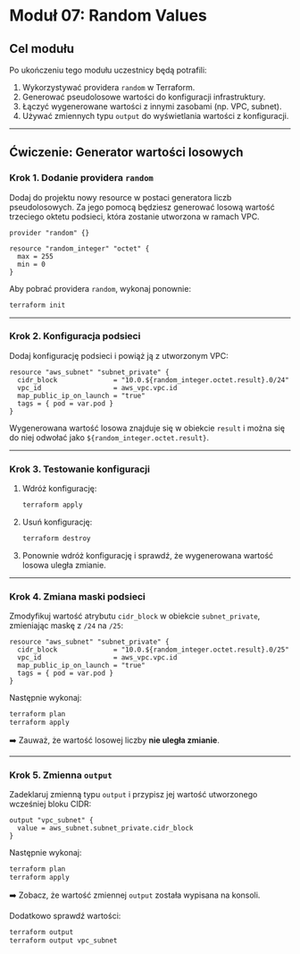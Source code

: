 # Moduł 07: Random Values

## Cel modułu

Po ukończeniu tego modułu uczestnicy będą potrafili:

1. Wykorzystywać providera `random` w Terraform.  
2. Generować pseudolosowe wartości do konfiguracji infrastruktury.  
3. Łączyć wygenerowane wartości z innymi zasobami (np. VPC, subnet).  
4. Używać zmiennych typu `output` do wyświetlania wartości z konfiguracji.  

---

## Ćwiczenie: Generator wartości losowych

### Krok 1. Dodanie providera `random`

Dodaj do projektu nowy resource w postaci generatora liczb pseudolosowych. Za jego pomocą będziesz generować losową wartość trzeciego oktetu podsieci, która zostanie utworzona w ramach VPC.

```hcl
provider "random" {}

resource "random_integer" "octet" {
  max = 255
  min = 0
}
```

Aby pobrać providera `random`, wykonaj ponownie:

```bash
terraform init
```

---

### Krok 2. Konfiguracja podsieci

Dodaj konfigurację podsieci i powiąż ją z utworzonym VPC:

```hcl
resource "aws_subnet" "subnet_private" {
  cidr_block              = "10.0.${random_integer.octet.result}.0/24"
  vpc_id                  = aws_vpc.vpc.id
  map_public_ip_on_launch = "true"
  tags = { pod = var.pod }
}
```

Wygenerowana wartość losowa znajduje się w obiekcie `result` i można się do niej odwołać jako `${random_integer.octet.result}`.

---

### Krok 3. Testowanie konfiguracji

1. Wdróż konfigurację:

   ```bash
   terraform apply
   ```

2. Usuń konfigurację:

   ```bash
   terraform destroy
   ```

3. Ponownie wdróż konfigurację i sprawdź, że wygenerowana wartość losowa uległa zmianie.

---

### Krok 4. Zmiana maski podsieci

Zmodyfikuj wartość atrybutu `cidr_block` w obiekcie `subnet_private`, zmieniając maskę z `/24` na `/25`:

```hcl
resource "aws_subnet" "subnet_private" {
  cidr_block              = "10.0.${random_integer.octet.result}.0/25"
  vpc_id                  = aws_vpc.vpc.id
  map_public_ip_on_launch = "true"
  tags = { pod = var.pod }
}
```

Następnie wykonaj:

```bash
terraform plan
terraform apply
```

➡️ Zauważ, że wartość losowej liczby **nie uległa zmianie**.

---

### Krok 5. Zmienna `output`

Zadeklaruj zmienną typu `output` i przypisz jej wartość utworzonego wcześniej bloku CIDR:

```hcl
output "vpc_subnet" {
  value = aws_subnet.subnet_private.cidr_block
}
```

Następnie wykonaj:

```bash
terraform plan
terraform apply
```

➡️ Zobacz, że wartość zmiennej `output` została wypisana na konsoli.

Dodatkowo sprawdź wartości:

```bash
terraform output
terraform output vpc_subnet
```
